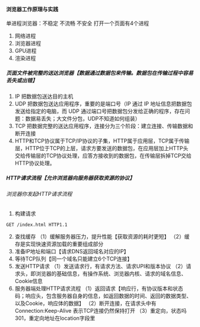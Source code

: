 #### 浏览器工作原理与实践
单进程浏览器：不稳定 不流畅 不安全
打开一个页面有4个进程
1. 网络进程
2. 浏览器进程
3. GPU进程
4. 渲染进程

##### 页面文件被完整的送达浏览器【数据通过数据包来传输。数据包在传输过程中容易丢失或出错】
1. IP 把数据包送达目的主机
2. UDP 把数据包送达应用程序，重要的是端口号（IP 通过 IP 地址信息把数据包发送给指定的电脑，而 UDP 通过端口号把数据包分发给正确的程序，存在问题：数据易丢失；大文件分包，UDP不知道如何组装）
3. TCP 把数据完整的送达应用程序，连接分为三个阶段：建立连接、传输数据和断开连接
4. HTTP和TCP协议属于TCP/IP协议的子集，HTTP属于应用层，TCP属于传输层，HTTP位于TCP的上层，请求方要发送的数据包，在应用层加上HTTP头交给传输层的TCP协议处理，应答方接收到的数据包，在传输层拆掉TCP交给HTTP协议处理。

##### HTTP请求流程【允许浏览器向服务器获取资源的协议】

###### 浏览器你发起HTTP请求流程
1. 构建请求
```
GET /index.html HTTP1.1

```
2. 查找缓存
（1）缓解服务器压力，提升性能【获取资源的耗时更短】
（2）缓存是实现快速资源加载的重要组成部分
3. 准备IP地址和端口【请求DNS返回域名对应的IP】
4. 等待TCP队列【同一个域名只能建立6个TCP连接】
5. 发送HTTP请求
（1）发送请求行，有请求方法、请求UPI和版本协议
（2）请求头，即浏览器的基础信息，有操作系统、浏览器内核、请求的域名信息、Cookie信息
6. 服务器端处理HTTP请求流程
（1）返回请求【响应行，有协议版本和状态码；响应头，包含服务器自身的信息，如返回数据的时间、返回的数据类型、以及Cookie，响应体的数据】
（2）断开连接，在请求头中有Connection:Keep-Alive 表示TCP连接仍然保持打开
（3）重定向，状态吗301，重定向地址在location字段里


